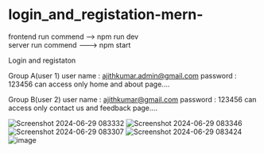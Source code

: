 # login_and_registation-mern-

frontend run commend --> npm run dev
<br/>
server run commend  ---> npm start

Login and registaton

Group A(user 1)
user name : ajithkumar.admin@gmail.com
password : 123456
can access only home and about page....

Group B(user 2)
user name : ajithkumar@gmail.com
password : 123456
can access only contact us and feedback page....

![Screenshot 2024-06-29 083332](https://github.com/ajithkumar3873/login_and_registation-mern-/assets/127074798/d7097ebf-cc99-4c9a-9859-8441380002d7)
![Screenshot 2024-06-29 083346](https://github.com/ajithkumar3873/login_and_registation-mern-/assets/127074798/70b9bd00-12c9-4976-a14e-8908f1f78f56)
![Screenshot 2024-06-29 083307](https://github.com/ajithkumar3873/login_and_registation-mern-/assets/127074798/a64f866f-ee61-4df0-8866-0a0e90a70a9c)
![Screenshot 2024-06-29 083424](https://github.com/ajithkumar3873/login_and_registation-mern-/assets/127074798/a165e790-dda8-4f92-8b80-5867cfdb435f)
![image](https://github.com/ajithkumar3873/login_and_registation-mern-/assets/127074798/bbaa12de-ee7b-4587-815e-d0b2817039a1)






